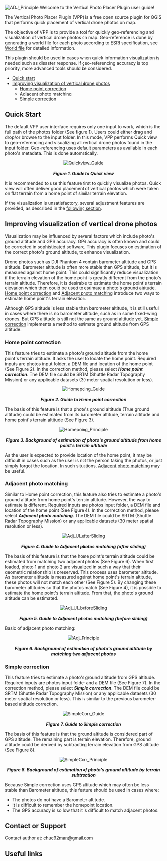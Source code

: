 ![ADJ_Principle](https://github.com/verticalphotoplacer/VerticalPhotoPlacerPlugin/blob/master/icon/app_smaller.png?raw=true) Welcome to the Vertical Photo Placer Plugin user guide!

The Vertical Photo Placer Plugin (VPP) is a free open source plugin for QGIS that performs quick placement of vertical drone photos on map.

The objective of VPP is to provide a tool for quickly geo-referencing and visualization of vertical drone photos on map. Geo-reference is done by generating a world file for each photo according to ESRI specification, see <a href="https://en.wikipedia.org/wiki/World_file">World file</a> for detailed information.

This plugin should be used in cases when quick information visualization is needed such as disaster response. If geo-referencing accuracy is top priority, more advanced tools should be considered.

* [Quick start](#quick-start)
* [Improving visualization of vertical drone photos](#improving-visualization-of-vertical-drone-photos)
   * [Home point correction](#home-point-correction)
   * [Adjacent photo matching](#adjacent-photo-matching)
   * [Simple correction](#simple-correction)

## Quick Start
The default VPP user interface requires only one input to work, which is the full path of the photos folder (See figure 1). Users could either drag and drop/or browse to the input folder. In this mode, VPP performs Quick view to geo-referencing and visualizing all vertical drone photos found in the input folder. Geo-referencing uses default parameters as available in each photo's metadata. This is done automatically.  

<p align="center">
  <img align="middle" src="https://github.com/verticalphotoplacer/VerticalPhotoPlacerPlugin/blob/master/docs/img/DefaultUI.PNG?raw=true" alt="Quickview_Guide">
  <br>
  <br>
  <em><b>Figure 1. Guide to Quick view</b></em>
</p>

It is recommended to use this feature first to quickly visualize photos. Quick view will often deliver good placement of vertical photos which were taken on flat terrain from a home point of similar terrain elevation.

If the visualization is unsatisfactory, several adjustment features are provided, as described in the [following section](#improving-visualization-of-vertical-drone-photos).

## Improving visualization of vertical drone photos

Visualization may be influenced by several factors which include photo's ground altitude and GPS accuracy. GPS accuracy is often known and could be corrected in sophisticated software. This plugin focuses on estimation of the correct photo's ground altitude, to enhance visualization.

Drone photos such as DJI Phantom 4 contain barometer altitude and GPS altitude. Barometer altitude is often more stable than GPS altitude, but it is measured against home point. This could significantly reduce visualization if the terrain elevation of the home point is greatly different from the photo's terrain altitude. Therefore, it is desirable to estimate the home point's terrain elevation which then could be used to estimate a photo's ground altitude. [Home point correction](#home-point-correction) and [Adjacent photo matching](#adjacent-photo-matching) introduce two ways to estimate home point's terrain elevation.

Although GPS altitude is less stable than barometer altitude, it is still useful in cases where there is no barometer altitude, such as in some fixed-wing drones. But GPS altitude is still not the same as ground altitude yet. [Simple correction](#simple-correction) implements a method to estimate ground altitude from GPS altitude.

### Home point correction

This feature tries to estimate a photo's ground altitude from the home point's terrain altitude. It asks the user to locate the home point. Required inputs are photos input folder, a DEM file and location of the home point (See Figure 2). In the correction method, please select <em><b>Home point correction</b></em>. The DEM file could be SRTM (Shuttle Radar Topography Mission) or any applicable datasets (30 meter spatial resolution or less). 

<p align="center">
  <img align="middle" src="https://github.com/verticalphotoplacer/VerticalPhotoPlacerPlugin/blob/master/docs/img/HomepointUI.PNG?raw=true" alt="Homepoing_Guide">
  <br>
  <br>
  <em><b>Figure 2. Guide to Home point correction</b></em>
</p>

The basis of this feature is that a photo's ground altitude (True ground altitude) could be estimated from its barometer altitude, terrain altitude and home point's terrain altitude (See Figure 3).

<p align="center">
  <img align="middle" src="https://github.com/verticalphotoplacer/VerticalPhotoPlacerPlugin/blob/master/docs/img/homepoint_principle.png?raw=true" alt="Homepoing_Principle">
  <br>
  <br>
  <em><b>Figure 3. Background of estimation of photo's ground altitude from home point's terrain altitude</b></em>
</p>

As the user is expected to provide location of the home point, it may be difficult in cases such as the user is not the person taking the photos, or just simply forgot the location. In such situations, [Adjacent photo matching](#adjacent-photo-matching) may be useful.

### Adjacent photo matching

Similar to Home point correction, this feature also tries to estimate a photo's ground altitude from home point's terrain altitude. However, the way to estimate is different. Required inputs are photos input folder, a DEM file and location of the home point (See Figure 4). In the correction method, please select <em><b>Adjacent photo matching</b></em>. The DEM file could be SRTM (Shuttle Radar Topography Mission) or any applicable datasets (30 meter spatial resolution or less). 

<p align="center">
  <img align="middle" src="https://github.com/verticalphotoplacer/VerticalPhotoPlacerPlugin/blob/master/docs/img/Adj_UI_after.PNG?raw=true" alt="Adj_UI_afterSliding">
  <br>
  <br>
  <em><b>Figure 4. Guide to Adjacent photos matching (after sliding)</b></em>
</p>

The basis of this feature is that the home point's terrain altitude could be estimated from matching two adjacent photos (See Figure 6). When first loaded, photo 1 and photo 2 are visualized in such a way that their geometric relationship is preserved. This process uses barometer altitude. As barometer altitude is measured against home point's terrain altitude, these photos will not match each other (See Figure 5). By changing these barometer altitudes so that the photos match (See Figure 4), it is possible to estimate the home point's terrain altitude. From that, the photo's ground altitude can be estimated. 

<p align="center">
  <img align="middle" src="https://github.com/verticalphotoplacer/VerticalPhotoPlacerPlugin/blob/master/docs/img/Adj_UI_before.PNG?raw=true" alt="Adj_UI_beforeSliding">
  <br>
  <br>
  <em><b>Figure 5. Guide to Adjacent photos matching (before sliding)</b></em>
</p>

Basic of adjacent photo matching:

<p align="center">
  <img align="middle" src="https://github.com/verticalphotoplacer/VerticalPhotoPlacerPlugin/blob/master/docs/img/Adj_principle.png?raw=true" alt="Adj_Principle">
  <br>
  <br>
  <em><b>Figure 6. Background of estimation of photo's ground altitude by matching two adjacent photos</b></em>
</p>

### Simple correction

This feature tries to estimate a photo's ground altitude from GPS altitude. Required inputs are photos input folder and a DEM file (See Figure 7). In the correction method, please select <em><b>Simple correction</b></em>. The DEM file could be SRTM (Shuttle Radar Topography Mission) or any applicable datasets (30 meter spatial resolution or less). This is similar to the previous barometer-based altitude correction.   

<p align="center">
  <img align="middle" src="https://github.com/verticalphotoplacer/VerticalPhotoPlacerPlugin/blob/master/docs/img/SimpleUI.PNG?raw=true" alt="SimpleCorr_Guide">
  <br>
  <br>
  <em><b>Figure 7. Guide to Simple correction</b></em>
</p>

The basis of this feature is that the ground altitude is considered part of GPS altitude. The remaining part is terrain elevation. Therefore, ground altitude could be derived by subtracting terrain elevation from GPS altitude (See Figure 8). 

<p align="center">
  <img align="middle" src="https://github.com/verticalphotoplacer/VerticalPhotoPlacerPlugin/blob/master/docs/img/simplecorr_principle.png?raw=true" alt="SimpleCorr_Principle">
  <br>
  <br>
  <em><b>Figure 8. Background of estimation of photo's ground altitude by terrain subtraction</b></em>
</p>

Because Simple correction uses GPS altitude which may often be less stable than Barometer altitude, this feature should be used in cases where:
* The photos do not have a Barometer altitude.  
* It is difficult to remember the homepoint location.
* The GPS accuracy is so low that it is difficult to match adjacent photos.

## Contact or Support

Contact author at: chuc92man@gmail.com

## Useful links
